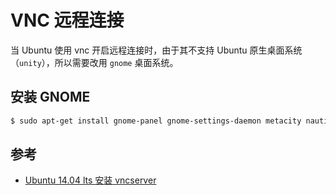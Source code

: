# VNC 远程连接

当 Ubuntu 使用 vnc 开启远程连接时，由于其不支持 Ubuntu 原生桌面系统（`unity`），所以需要改用 `gnome` 桌面系统。

## 安装 GNOME

```bash
$ sudo apt-get install gnome-panel gnome-settings-daemon metacity nautilus gnome-terminal
```

## 参考

* [Ubuntu 14.04 lts 安装 vncserver](http://blog.csdn.net/a105421548/article/details/46379049)